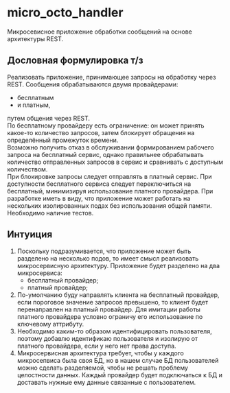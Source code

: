 # micro_octo_handler
Микросевисное приложение обработки сообщений на основе архитектуры REST.  
## Дословная формулировка т/з  
Реализовать приложение, принимающее запросы на обработку через REST.
Сообщения обрабатываются двумя провайдерами:  
 - бесплатным
 - и платным,
   
 путем общения через REST.  
По бесплатному провайдеру есть ограничение: он может принять какое-то количество запросов, затем блокирует обращения на определённый промежуток времени.  
Возможно получить отказ в обслуживании формированием рабочего запроса на бесплатный сервис, однако правильнее обрабатывать количество отправленных запросов в сервис и сравнивать с доступным количеством.  
При блокировке запросы следует отправлять в платный сервис. При доступности бесплатного сервиса следует переключиться на бесплатный, минимизируя использование платного провайдера.
При разработке иметь в виду, что приложение может работать на нескольких изолированных подах без использования общей памяти.  
Необходимо наличие тестов.

## Интуиция
1. Поскольку подразумивается, что приложение может быть разделено на несколько подов, то имеет смысл реализовать микросервисную архитектуру. Приложение будет разделено на два микросервиса: 
    - бесплатный провайдер;  
    - платный провайдер;
2. По-умолчанию буду направлять клиента на бесплатный провайдер, если пороговое значение запросов превышено, то клиент будет перенаправлен на платный провайдер. Для имитации работы платного провайдера условно ограничу его использование по ключевому аттрибуту.  
3. Необходимо каким-то образом идентифицировать пользователя, поэтому добавлю идентификаю пользователя и изолирую от платного провайдера, если у него нет права доступа.
4. Микросервисная архитектура требует, чтобы у каждого микросепвиса была своя БД, но в нашем случае БД пользователей можно сделать разделяемой, чтобы не решать проблему целостности данных. Каждый провайдер будет подключаться к БД и доставать нужные ему данные связанные с пользователем.

